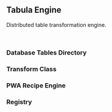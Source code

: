 <!-- @id r2axXZQWEvrDLBwK6DUWwK -->
## Tabula Engine

Distributed table transformation engine.

&nbsp;

<!-- @id eXfPuNmPEkEMpeLpAkX30i -->
### Database Tables Directory

<!-- @id lFod4LKKTm6blSn6bsXH7S -->
### Transform Class

<!-- @id QowDjoLN0TTpfrEcrvCyFf -->
### PWA Recipe Engine

<!-- @id NwGA1EYF6vxy3o9XLk4tBu -->
### Registry